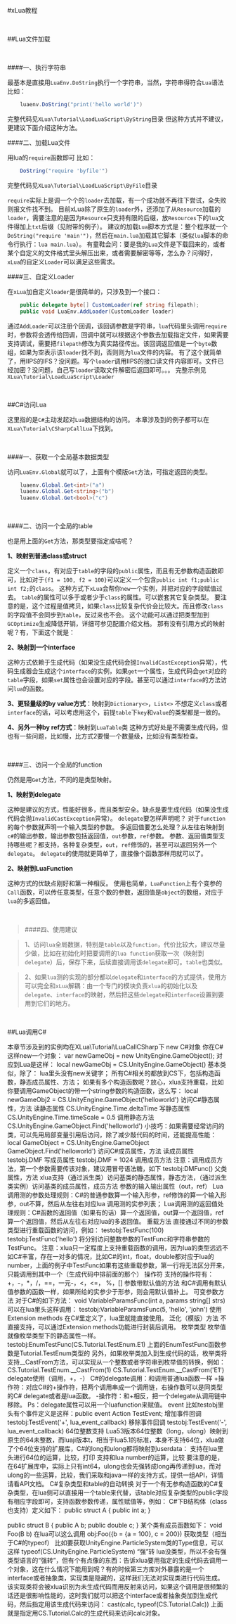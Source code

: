 #xLua教程

&emsp;


##Lua文件加载

&emsp;



####一、执行字符串

最基本是直接用`LuaEnv.DoString`执行一个字符串，当然，字符串得符合`Lua`语法
比如：
```csharp
    luaenv.DoString("print('hello world')")
```
完整代码见`XLua\Tutorial\LoadLuaScript\ByString`目录
但这种方式并不建议，更建议下面介绍这种方法。

####二、加载Lua文件

用lua的`require`函数即可
比如：
```csharp
    DoString("require 'byfile'")
```
完整代码见`XLua\Tutorial\LoadLuaScript\ByFile`目录

`require`实际上是调一个个的`loader`去加载，有一个成功就不再往下尝试，全失败则报文件找不到。
目前xLua除了原生的`loader`外，还添加了从`Resource`加载的`loader`，需要注意的是因为`Resource`只支持有限的后缀，放`Resources`下的`lua`文件得加上`txt`后缀（见附带的例子）。
建议的加载`Lua`脚本方式是：整个程序就一个`DoString("require 'main'")`，然后在`main.lua`加载其它脚本（类似`lua`脚本的命令行执行：`lua main.lua`）。
有童鞋会问：要是我的`Lua`文件是下载回来的，或者某个自定义的文件格式里头解压出来，或者需要解密等等，怎么办？问得好，`xLua`的自定义`Loader`可以满足这些需求。

####三、自定义Loader

在`xLua`加自定义`loader`是很简单的，只涉及到一个接口：

```csharp
    public delegate byte[] CustomLoader(ref string filepath);
    public void LuaEnv.AddLoader(CustomLoader loader)
```

通过`AddLoader`可以注册个回调，该回调参数是字符串，`lua`代码里头调用`require`时，参数将会透传给回调，回调中就可以根据这个参数去加载指定文件，如果需要支持调试，需要把`filepath`修改为真实路径传出。该回调返回值是一个`byte`数组，如果为空表示该`loader`找不到，否则则为`lua`文件的内容。
有了这个就简单了，用IIPS的IFS？没问题。写个`loader`调用IIPS的接口读文件内容即可。文件已经加密？没问题，自己写`loader`读取文件解密后返回即可。。。
完整示例见`XLua\Tutorial\LoadLuaScript\Loader`

&emsp;
&emsp;




##C#访问Lua

这里指的是`C#`主动发起对`Lua`数据结构的访问。
本章涉及到的例子都可以在`XLua\Tutorial\CSharpCallLua`下找到。

&emsp;


####一、获取一个全局基本数据类型

访问`LuaEnv.Global`就可以了，上面有个模版`Get`方法，可指定返回的类型。

```csharp
    luaenv.Global.Get<int>("a")
    luaenv.Global.Get<string>("b")
    luaenv.Global.Get<bool>("c")
```

&emsp;


####二、访问一个全局的table

也是用上面的`Get`方法，那类型要指定成啥呢？

**1、映射到普通class或struct**

定义一个`class`，有对应于`table`的字段的`public`属性，而且有无参数构造函数即可，比如对于`{f1 = 100, f2 = 100}`可以定义一个包含`public int f1;public int f2;`的`class`。
这种方式下`xLua`会帮你`new`一个实例，并把对应的字段赋值过去。
`table`的属性可以多于或者少于`class`的属性。可以嵌套其它复杂类型。
要注意的是，这个过程是值拷贝，如果`class`比较复杂代价会比较大。而且修改`class`的字段值不会同步到`table`，反过来也不会。
这个功能可以通过把类型加到`GCOptimize`生成降低开销，详细可参见配置介绍文档。
那有没有引用方式的映射呢？有，下面这个就是：

**2、映射到一个interface**

这种方式依赖于生成代码（如果没生成代码会抛`InvalidCastException`异常），代码生成器会生成这个`interface`的实例，如果`get`一个属性，生成代码会`get`对应的`table`字段，如果`set`属性也会设置对应的字段。甚至可以通过`interface`的方法访问`lua`的函数。

**3、更轻量级的by value方式**：映射到`Dictionary<>`，`List<>`
不想定义`class`或者`interface`的话，可以考虑用这个，前提`table`下`key`和`value`的类型都是一致的。

**4、另外一种by ref方式**：映射到`LuaTable`类
这种方式好处是不需要生成代码，但也有一些问题，比如慢，比方式2要慢一个数量级，比如没有类型检查。

&emsp;

####三、访问一个全局的function

仍然是用`Get`方法，不同的是类型映射。

**1、映射到delegate**

这种是建议的方式，性能好很多，而且类型安全。缺点是要生成代码（如果没生成代码会抛`InvalidCastException`异常）。
`delegate`要怎样声明呢？
对于`function`的每个参数就声明一个输入类型的参数。
多返回值要怎么处理？从左往右映射到`c#`的输出参数，输出参数包括返回值，`out`参数，`ref`参数。
参数、返回值类型支持哪些呢？都支持，各种复杂类型，`out`，`ref`修饰的，甚至可以返回另外一个`delegate`。
`delegate`的使用就更简单了，直接像个函数那样用就可以了。

**2、映射到LuaFunction**

这种方式的优缺点刚好和第一种相反。
使用也简单，`LuaFunction`上有个变参的`Call`函数，可以传任意类型，任意个数的参数，返回值是`object`的数组，对应于`lua`的多返回值。

&emsp;

>####四、使用建议

>1、访问`lua`全局数据，特别是`table`以及`function`，代价比较大，建议尽量少做，比如在初始化时把要调用的`lua function`获取一次（映射到`delegate`）后，保存下来，后续直接调用该`delegate`即可。`table`也类似。

>2、如果`lua`测的实现的部分都以`delegate`和`interface`的方式提供，使用方可以完全和`xLua`解耦：由一个专门的模块负责`xlua`的初始化以及`delegate`、`interface`的映射，然后把这些`delegate`和`interface`设置到要用到它们的地方。

&emsp;


##Lua调用C#

本章节涉及到的实例均在XLua\Tutorial\LuaCallCSharp下
new C#对象
你在C#这样new一个对象：
var newGameObj = new UnityEngine.GameObject();
对应到Lua是这样：
local newGameObj = CS.UnityEngine.GameObject()
基本类似，除了：
lua里头没有new关键字；
所有C#相关的都放到CS下，包括构造函数，静态成员属性、方法；
如果有多个构造函数呢？放心，xlua支持重载，比如你要调用GameObject的带一个string参数的构造函数，这么写：
local newGameObj2 = CS.UnityEngine.GameObject('helloworld')
访问C#静态属性，方法
读静态属性
CS.UnityEngine.Time.deltaTime
写静态属性
CS.UnityEngine.Time.timeScale = 0.5
调用静态方法
CS.UnityEngine.GameObject.Find('helloworld')
小技巧：如果需要经常访问的类，可以先用局部变量引用后访问，除了减少敲代码的时间，还能提高性能：
local GameObject = CS.UnityEngine.GameObject
GameObject.Find('helloworld')
访问C#成员属性，方法
读成员属性
testobj.DMF
写成员属性
testobj.DMF = 1024
调用成员方法
注意：调用成员方法，第一个参数需要传该对象，建议用冒号语法糖，如下
testobj:DMFunc()
父类属性，方法
xlua支持（通过派生类）访问基类的静态属性，静态方法，（通过派生类实例）访问基类的成员属性，成员方法
参数的输入输出属性（out，ref）
Lua调用测的参数处理规则：C#的普通参数算一个输入形参，ref修饰的算一个输入形参，out不算，然后从左往右对应lua 调用测的实参列表；
Lua调用测的返回值处理规则：C#函数的返回值（如果有的话）算一个返回值，out算一个返回值，ref算一个返回值，然后从左往右对应lua的多返回值。
重载方法
直接通过不同的参数类型进行重载函数的访问，例如：
testobj:TestFunc(100)
testobj:TestFunc('hello')
将分别访问整数参数的TestFunc和字符串参数的TestFunc。
注意：xlua只一定程度上支持重载函数的调用，因为lua的类型远远不如C#丰富，存在一对多的情况，比如C#的int，float，double都对应于lua的number，上面的例子中TestFunc如果有这些重载参数，第一行将无法区分开来，只能调用到其中一个（生成代码中排前面的那个）
操作符
支持的操作符有：+，-，*，/，==，一元-，<，<=， %，[]
参数带默认值的方法
和C#调用有默认值参数的函数一样，如果所给的实参少于形参，则会用默认值补上。
可变参数方法
对于C#的如下方法：
void VariableParamsFunc(int a, params string[] strs)
可以在lua里头这样调用：
testobj:VariableParamsFunc(5, 'hello', 'john')
使用Extension methods
在C#里定义了，lua里就能直接使用。
泛化（模版）方法
不直接支持，可以通过Extension methods功能进行封装后调用。
枚举类型
枚举值就像枚举类型下的静态属性一样。
testobj:EnumTestFunc(CS.Tutorial.TestEnum.E1)
上面的EnumTestFunc函数参数是Tutorial.TestEnum类型的
另外，如果枚举类加入到生成代码的话，枚举类将支持__CastFrom方法，可以实现从一个整数或者字符串到枚举值的转换，例如：
CS.Tutorial.TestEnum.__CastFrom(1)
CS.Tutorial.TestEnum.__CastFrom('E1')
delegate使用（调用，+，-）
C#的delegate调用：和调用普通lua函数一样
+操作符：对应C#的+操作符，把两个调用串成一个调用链，右操作数可以是同类型的C# delegate或者是lua函数。
-操作符：和+相反，把一个delegate从调用链中移除。
Ps：delegate属性可以用一个luafunction来赋值。
event
比如testobj里头有个事件定义是这样：public event Action TestEvent;
增加事件回调
testobj:TestEvent('+', lua_event_callback)
移除事件回调
testobj:TestEvent('-', lua_event_callback)
64位整数支持
Lua53版本64位整数（long，ulong）映射到原生的64未整数，而luaji版本t，相当于lua5.1的标准，本身不支持64位，xlua做了个64位支持的扩展库，C#的long和ulong都将映射到userdata：
支持在lua里头进行64位的运算，比较，打印
支持和lua number的运算，比较
要注意的是，在64扩展库中，实际上只有int64，ulong也会先强转成long再传递到lua，而对ulong的一些运算，比较，我们采取和java一样的支持方式，提供一组API，详情请看API文档。
C#复杂类型和table的自动转换
对于一个有无参构造函数的C#复杂类型，在lua侧可以直接用一个table来代替，该table对应复杂类型的public字段有相应字段即可，支持函数参数传递，属性赋值等，例如：
C#下B结构体（class也支持）定义如下：
public struct A
{
    public int a;
}

public struct B
{
    public A b;
    public double c;
}
某个类有成员函数如下：
void Foo(B b)
在lua可以这么调用
obj:Foo({b = {a = 100}, c = 200})
获取类型（相当于C#的typeof）
比如要获取UnityEngine.ParticleSystem类的Type信息，可以这样
typeof(CS.UnityEngine.ParticleSystem)
“强”转
lua没类型，所以不会有强类型语言的“强转”，但有个有点像的东西：告诉xlua要用指定的生成代码去调用一个对象，这在什么情况下能用到呢？有的时候第三方库对外暴露的是一个interface或者抽象类，实现类是隐藏的，这样我们无法对实现类进行代码生成。该实现类将会被xlua识别为未生成代码而用反射来访问，如果这个调用是很频繁的话还是很影响性能的，这时我们就可以把这个interface或者抽象类加到生成代码，然后指定用该生成代码来访问：
cast(calc, typeof(CS.Tutorial.Calc))
上面就是指定用CS.Tutorial.Calc的生成代码来访问calc对象。

